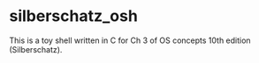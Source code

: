# silberschatz_osh
This is a toy shell written in C for Ch 3 of OS concepts 10th edition (Silberschatz).
